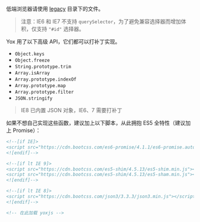低端浏览器请使用 [legacy](https://github.com/yoxjs/yox/tree/master/dist/legacy) 目录下的文件。

> 注意：IE6 和 IE7 不支持 `querySelector`，为了避免兼容选择器而增加体积，仅支持 `"#id"` 选择器。

Yox 用了以下高级 API，它们都可以打补丁实现。

* `Object.keys`
* `Object.freeze`
* `String.prototype.trim`
* `Array.isArray`
* `Array.prototype.indexOf`
* `Array.prototype.map`
* `Array.prototype.filter`
* `JSON.stringify`

> IE8 已内置 JSON 对象，IE6、7 需要打补丁

如果不想自己实现这些函数，建议加上以下脚本，从此拥抱 ES5 全特性（建议加上 Promise）：

```html
<!--[if IE]>
<script src="https://cdn.bootcss.com/es6-promise/4.1.1/es6-promise.auto.min.js"></script>
<![endif]-->

<!--[if lt IE 9]>
<script src="https://cdn.bootcss.com/es5-shim/4.5.13/es5-shim.min.js"></script>
<script src="https://cdn.bootcss.com/es5-shim/4.5.13/es5-sham.min.js"></script>
<![endif]-->

<!--[if lt IE 8]>
<script src="https://cdn.bootcss.com/json3/3.3.3/json3.min.js"></script>
<![endif]-->

<!-- 在此加载 yoxjs -->
```






